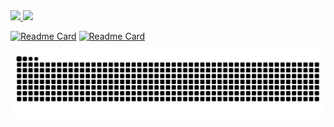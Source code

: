  <div>
  <a href="https://github.com/violiveiradev">
  <img height="180em" src="https://github-readme-stats.vercel.app/api?username=violiveiradev&show_icons=true&theme=github_dark&include_all_commits=true&count_private=true"/>
  <img height="180em" src="https://github-readme-stats.vercel.app/api/top-langs/?username=violiveiradev&layout=compact&langs_count=7&theme=github_dark"/>
</div>

<div>

[![Readme Card](https://github-readme-stats.vercel.app/api/pin/?username=violiveiradev&repo=curso-basico-java&show_icons=true&theme=github_dark&)](https://github.com/violiveiradev/curso-basico-java)
[![Readme Card](https://github-readme-stats.vercel.app/api/pin/?username=violiveiradev&repo=viniciusoliveira.dev&show_icons=true&theme=github_dark&)](https://github.com/violiveiradev/viniciusoliveira.dev)

</div>
 
<div>
 
  ![Snake animation](https://github.com/violiveiradev/violiveiradev/blob/output/github-contribution-grid-snake.svg)
 
</div>
